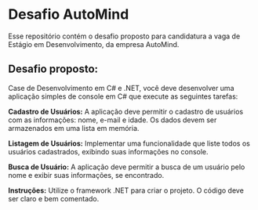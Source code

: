 # Desafio AutoMind

Esse repositório contém o desafio proposto para candidatura a vaga de Estágio em Desenvolvimento, da empresa AutoMind.

## Desafio proposto:
Case de Desenvolvimento em C# e .NET, você deve desenvolver uma aplicação simples de console em C# que execute as seguintes tarefas:

**Cadastro de Usuários:**
A aplicação deve permitir o cadastro de usuários com as informações: nome, e-mail e idade.
Os dados devem ser armazenados em uma lista em memória.

**Listagem de Usuários:**
Implementar uma funcionalidade que liste todos os usuários cadastrados, exibindo suas informações no console.

**Busca de Usuário:**
A aplicação deve permitir a busca de um usuário pelo nome e exibir suas informações, se encontrado.

**Instruções:**
Utilize o framework .NET para criar o projeto.
O código deve ser claro e bem comentado.
